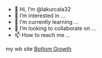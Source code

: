 - 👋 Hi, I’m @lakurcala32
- 👀 I’m interested in ...
- 🌱 I’m currently learning ...
- 💞️ I’m looking to collaborate on ...
- 📫 How to reach me ...

<!---
lakurcala32/lakurcala32 is a ✨ special ✨ repository because its `README.md` (this file) appears on your GitHub profile.
You can click the Preview link to take a look at your changes.
---> my wb site <a href="https://bottomgrowth.com/is-bottom-growth-a-problem-for-trans-men/">Bottom Growth</a>
